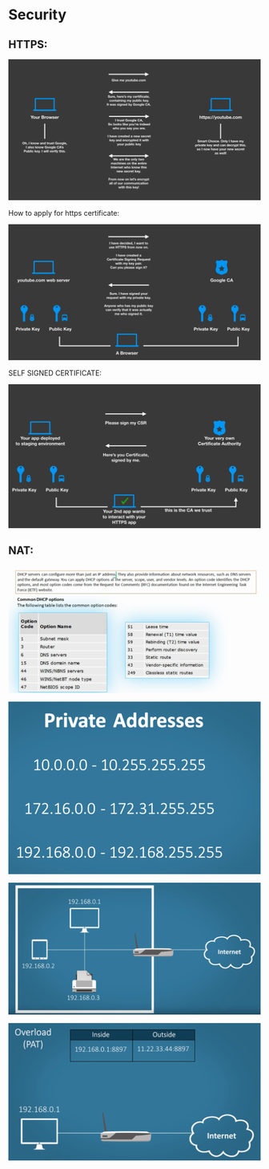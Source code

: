 # Security

## HTTPS:

![](<../.gitbook/assets/image (84).png>)

How to apply for https certificate:

![](<../.gitbook/assets/image (18).png>)

SELF SIGNED  CERTIFICATE:



![](<../.gitbook/assets/image (76).png>)

## NAT:

![](<../.gitbook/assets/image (156).png>)

![](<../.gitbook/assets/image (144).png>)



![](<../.gitbook/assets/image (186).png>)

![](<../.gitbook/assets/image (165).png>)

